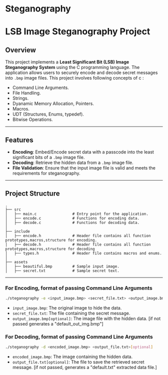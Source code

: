 # Steganography

# LSB Image Steganography Project

## Overview
This project implements a **Least Significant Bit (LSB) Image Steganography System** using the C programming language. The application allows users to securely encode and decode secret messages into `.bmp` image files.
This project involves following concepts of c :
-  Command Line Arguments.
-  File Handling.
-  Strings.
-  Dyanamic Memory Allocation, Pointers.
-  Macros.
-  UDT (Structures, Enums, typedef).
-  Bitwise Operations.

---

## Features
- **Encoding**: Embed/Encode secret data with a passcode into the least significant bits of a `.bmp` image file.
- **Decoding**: Retrieve the hidden data from a `.bmp` image file.
- **File Validation**: Ensure that the input image file is valid and meets the requirements for steganography.

---

## Project Structure
```
.
├── src
│   ├── main.c                # Entry point for the application.
│   ├── encode.c              # Functions for encoding data.
│   ├── decode.c              # Functions for decoding data.
│
├── include
│   ├── encode.h              # Header file contains all function prototypes,macros,structure for encoding.
│   ├── decode.h              # Header file contains all function prototypes,macros,structure for decoding
│   ├── types.h               # Header file contains macros and enums.
│
├── assets
│   ├── beautiful.bmp         # Sample input image.
│   ├── secret.txt            # Sample secret text.
```

---

### **For Encoding, format of passing Command Line Arguments**
```bash
./steganography -e <input_image.bmp> <secret_file.txt> <output_image.bmp>[optioanl]
```
- `input_image.bmp`: The original image to hide the data.
- `secret_file.txt`: The file containing the secret message.
- `output_image.bmp[optional]`: The image file with the hidden data. [if not passed generates a "default_out_img.bmp"]

### **For Decoding, format of passing Command Line Arguments**
```bash
./steganography -d <encoded_image.bmp> <output_file.txt>[optional]
```
- `encoded_image.bmp`: The image containing the hidden data.
- `output_file.txt[optional]`: The file to save the retrieved secret message. [if not passed, generates a "default.txt" extracted data file.\]
